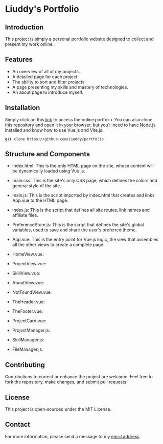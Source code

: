 # Liuddy's Portfolio

## Introduction
This project is simply a personal portfolio website designed to collect and present my work online.

## Features
- An overview of all of my projects.
- A detailed page for each project.
- The ability to sort and filter projects.
- A page presenting my skills and mastery of technologies.
- An about page to introduce myself.

## Installation
Simply click on this [link](https://Liuddy.github.io/portfolio/) to access the online portfolio.
You can also clone this repository and open it in your browser, but you'll need to have Node.js installed and know how to use Vue.js and Vite.js.

```
git clone https://github.com/Liuddy/portfolio
```

## Structure and Components
- index.html: This is the only HTML page on the site, whose content will be dynamically loaded using Vue.js.

- main.css: This is the site's only CSS page, which defines the colors and general style of the site.
- main.js: This is the script imported by index.html that creates and links App.vue to the HTML page.

- index.js: This is the script that defines all site routes, link names and affiliate files.
- PreferenceStore.js: This is the script that defines the site's global variables, used to save and share the user's preferred theme.

- App.vue: This is the entry point for Vue.js logic, the view that assembles all the other views to create a complete page.
- HomeView.vue: 
- ProjectView.vue: 
- SkillView.vue: 
- AboutView.vue: 
- NotFoundView.vue: 

- TheHeader.vue: 
- TheFooter.vue: 
- ProjectCard.vue: 
- ProjectManager.js: 
- SkillManager.js: 
- FileManager.js: 

## Contributing
Contributions to correct or enhance the project are welcome. Feel free to fork the repository, make changes, and submit pull requests.

## License
This project is open-sourced under the MIT License.

## Contact
For more information, please send a message to my [email address](mailto:Liuddy@outlook.fr).